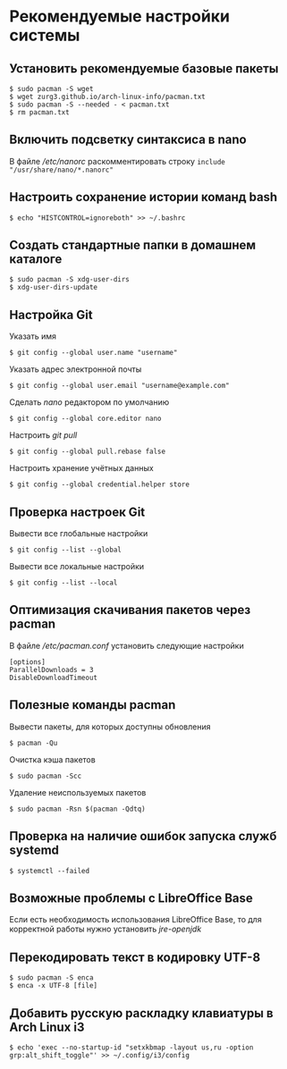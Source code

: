 # Рекомендуемые настройки системы

## Установить рекомендуемые базовые пакеты
```
$ sudo pacman -S wget
$ wget zurg3.github.io/arch-linux-info/pacman.txt
$ sudo pacman -S --needed - < pacman.txt
$ rm pacman.txt
```

## Включить подсветку синтаксиса в nano
В файле */etc/nanorc* раскомментировать строку `include "/usr/share/nano/*.nanorc"`

## Настроить сохранение истории команд bash
```
$ echo "HISTCONTROL=ignoreboth" >> ~/.bashrc
```

## Создать стандартные папки в домашнем каталоге
```
$ sudo pacman -S xdg-user-dirs
$ xdg-user-dirs-update
```

## Настройка Git
Указать имя
```
$ git config --global user.name "username"
```

Указать адрес электронной почты
```
$ git config --global user.email "username@example.com"
```

Сделать *nano* редактором по умолчанию
```
$ git config --global core.editor nano
```

Настроить *git pull*
```
$ git config --global pull.rebase false
```

Настроить хранение учётных данных
```
$ git config --global credential.helper store
```

## Проверка настроек Git
Вывести все глобальные настройки
```
$ git config --list --global
```

Вывести все локальные настройки
```
$ git config --list --local
```

## Оптимизация скачивания пакетов через pacman
В файле */etc/pacman.conf* установить следующие настройки
```
[options]
ParallelDownloads = 3
DisableDownloadTimeout
```

## Полезные команды pacman
Вывести пакеты, для которых доступны обновления
```
$ pacman -Qu
```

Очистка кэша пакетов
```
$ sudo pacman -Scc
```

Удаление неиспользуемых пакетов
```
$ sudo pacman -Rsn $(pacman -Qdtq)
```

## Проверка на наличие ошибок запуска служб systemd
```
$ systemctl --failed
```

## Возможные проблемы с LibreOffice Base
Если есть необходимость использования LibreOffice Base, то для корректной работы нужно установить *jre-openjdk*

## Перекодировать текст в кодировку UTF-8
```
$ sudo pacman -S enca
$ enca -x UTF-8 [file]
```

## Добавить русскую раскладку клавиатуры в Arch Linux i3
```
$ echo 'exec --no-startup-id "setxkbmap -layout us,ru -option grp:alt_shift_toggle"' >> ~/.config/i3/config
```
